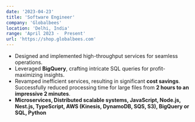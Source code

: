 ```yaml
---
date: '2023-04-23'
title: 'Software Engineer'
company: 'Globalbees'
location: 'Delhi, India'
range: 'April 2023 -  Present'
url: 'https://shop.globalbees.com'
---
```


- Designed and implemented high-throughput services for seamless operations.
- Leveraged **BigQuery**, crafting intricate SQL queries for profit-maximizing insights.
- Revamped inefficient services, resulting in significant **cost savings**. Successfully reduced processing time for large files from **2 hours to an impressive 2 minutes**.
- **Microservices, Distributed scalable systems, JavaScript, Node.js, Nest.js, TypeScript, AWS (Kinesis, DynamoDB, SQS, S3), BigQuery or SQL, Python**
